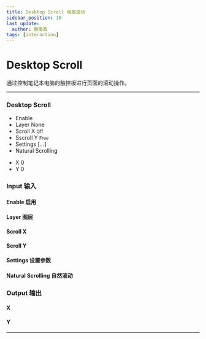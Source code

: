 ```yaml
---
title: Desktop Scroll 电脑滚动
sidebar_position: 10
last_update:
  author: 蒯美政
tags: [interaction]
---
```


# Desktop Scroll

通过控制笔记本电脑的触控板进行页面的滚动操作。

---

<div className="patch-container">
    <div className="patch processor">
        <h3>Desktop Scroll</h3>
        <ul className="inputs">
            <li>Enable <span className="checkbox-off"></span></li>
            <li>Layer <span>None</span></li>
            <li>Scroll X <small><span>Off</span></small></li>
            <li>Sscroll Y <small><span>Free</span></small></li>
            <li>Settings <span>[...]</span></li>
            <li>Natural Scrolling <span className="checkbox-off"></span></li>
        </ul>
        <ul className="outputs">
            <li>X <span>0</span></li> 
            <li>Y <span>0</span></li> 
        </ul>
    </div>
</div>

<div className="port-descriptions">
<div className="inputs">

### Input 输入

#### Enable 启用

#### Layer 图层

#### Scroll X

#### Scroll Y

#### Settings 设置参数

#### Natural Scrolling 自然滚动

</div>
<div className="outputs">

### Output 输出

#### X

#### Y

</div>
</div>

---

